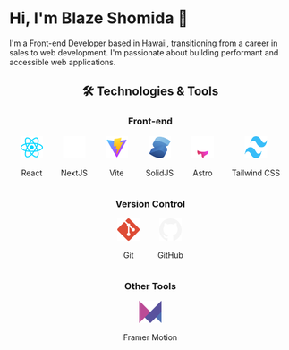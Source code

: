 # Hi, I'm Blaze Shomida 👋

I'm a Front-end Developer based in Hawaii, transitioning from a career in sales to web development. I'm passionate about building performant and accessible web applications.

<div align="center">

## 🛠️ Technologies & Tools

### Front-end

<div style="display: flex; gap: 2rem; justify-content: center;">
  <div>
    <img src="./logos/react-logo.svg" alt="React" width="40" height="40"/>
    <p>React</p>
  </div>
  <div>
    <img src="./logos/nextjs-logo.svg" alt="NextJS" width="40" height="40"/>
    <p>NextJS</p>
  </div>
  <div>
    <img src="./logos/vite-logo.svg" alt="Vite" width="40" height="40"/>
    <p>Vite</p>
  </div>
  <div>
    <img src="./logos/solidjs-logo.svg" alt="SolidJS" width="40" height="40"/>
    <p>SolidJS</p>
  </div>
  <div>
   <img src="./logos/astrojs-logo.svg" alt="Astro" width="40" height="40"/>
   <p>Astro</p>
  </div>
  <div>
    <img src="./logos/tailwindcss-logo.svg" alt="Tailwind CSS" width="40" height="40"/>
    <p>Tailwind CSS</p>
  </div>
</div>

### Version Control

<div  style="display: flex; gap: 2rem; justify-content: center;">
  <div>
   <img src="./logos/git-logo.svg" alt="Git" width="40" height="40"/>
  <p>Git</p>
  </div>
  <div>
   <img src="./logos/github-logo.svg" alt="GitHub" width="40" height="40"/>
  <p>GitHub</p>
  </div>
</div>

### Other Tools

<div  style="display: flex; gap: 2rem; justify-content: center;">
  <div>
    <img src="./logos/framer-motion-logo.svg" alt="Framer Motion" width="40" height="40"/>
    <p>Framer Motion</p>
  </div>
</div>

</div>
